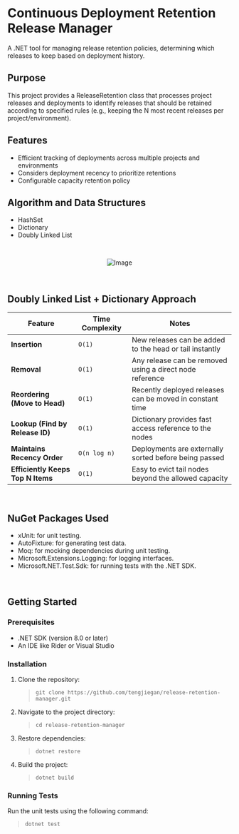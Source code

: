 # Continuous Deployment Retention Release Manager

A .NET tool for managing release retention policies, determining which releases to keep based on deployment history.

## Purpose

This project provides a ReleaseRetention class that processes project releases and deployments to identify releases that should be retained according to specified rules (e.g., keeping the N most recent releases per project/environment).

## Features

- Efficient tracking of deployments across multiple projects and environments
- Considers deployment recency to prioritize retentions
- Configurable capacity retention policy


## Algorithm and Data Structures

- HashSet
- Dictionary
- Doubly Linked List

<br>

<p align="center">
  <img src="https://github.com/user-attachments/assets/550772be-b514-4837-8709-3286a31738b3" alt="Image" />
</p>

<br>


## Doubly Linked List + Dictionary Approach

<div align="center">

| Feature                          | Time Complexity    | Notes                                                                 |
|----------------------------------|--------------------|-----------------------------------------------------------------------|
| **Insertion**                    | `O(1)`             | New releases can be added to the head or tail instantly               |
| **Removal**                      | `O(1)`             | Any release can be removed using a direct node reference              |
| **Reordering (Move to Head)**    | `O(1)`             | Recently deployed releases can be moved in constant time              |
| **Lookup (Find by Release ID)**  | `O(1)`             | Dictionary provides fast access reference to the nodes                |
| **Maintains Recency Order**      | `O(n log n)`       | Deployments are externally sorted before being passed                 |
| **Efficiently Keeps Top N Items**| `O(1)`             | Easy to evict tail nodes beyond the allowed capacity                  |

</div>

<br>

## NuGet Packages Used

- xUnit: for unit testing.
- AutoFixture: for generating test data.
- Moq: for mocking dependencies during unit testing.
- Microsoft.Extensions.Logging: for logging interfaces.
- Microsoft.NET.Test.Sdk: for running tests with the .NET SDK.

<br>

## Getting Started

### Prerequisites

- .NET SDK (version 8.0 or later)
- An IDE like Rider or Visual Studio


### Installation

1. Clone the repository:

    >  `git clone https://github.com/tengjiegan/release-retention-manager.git`

2. Navigate to the project directory:

    >  `cd release-retention-manager`

3. Restore dependencies:

    >  `dotnet restore`

4. Build the project:

    >  `dotnet build`


### Running Tests

Run the unit tests using the following command:

>  `dotnet test`
